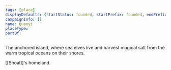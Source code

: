 ```yaml
---
tags: [place]
displayDefaults: {startStatus: founded, startPrefix: founded, endPrefix: destroyed, endStatus: destroyed}
campaignInfo: []
name: Quanyi
placeType:
partOf:
---
```


The anchored island, where sea elves live and harvest magical salt from the warm tropical oceans on their shores.

[[Shoal]]'s homeland.

